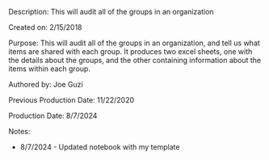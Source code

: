 Description: This will audit all of the groups in an organization
 
Created on: 2/15/2018
 
Purpose: This will audit all of the groups in an organization,
    and tell us what items are shared with each group.  It produces 
    two excel sheets, one with the details about the groups, and 
    the other containing information about the items within each group. 
 
Authored by: Joe Guzi
 
Previous Production Date: 11/22/2020

Production Date: 8/7/2024

Notes:

- 8/7/2024 - Updated notebook with my template
